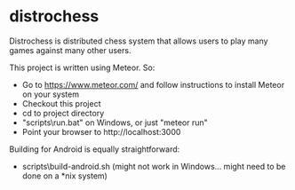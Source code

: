 # distrochess
Distrochess is distributed chess system that allows users to play many games against many other users.

This project is written using Meteor. So:

- Go to https://www.meteor.com/ and follow instructions to install Meteor on your system
- Checkout this project
- cd to project directory
- "scripts\run.bat" on Windows, or just "meteor run"
- Point your browser to http://localhost:3000

Building for Android is equally straightforward:
- scripts\build-android.sh (might not work in Windows... might need to be done on a *nix system)
